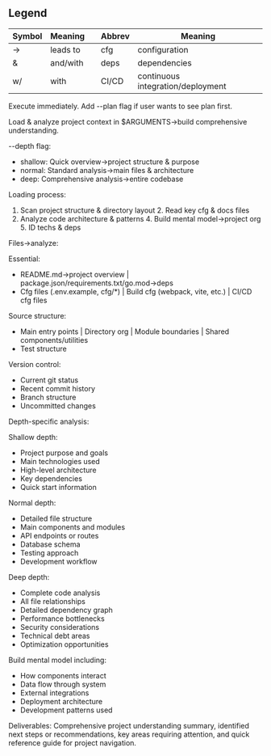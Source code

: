 ## Legend
| Symbol | Meaning | | Abbrev | Meaning |
|--------|---------|---|--------|---------|
| → | leads to | | cfg | configuration |
| & | and/with | | deps | dependencies |
| w/ | with | | CI/CD | continuous integration/deployment |

Execute immediately. Add --plan flag if user wants to see plan first.

Load & analyze project context in $ARGUMENTS→build comprehensive understanding.

--depth flag:
- shallow: Quick overview→project structure & purpose
- normal: Standard analysis→main files & architecture
- deep: Comprehensive analysis→entire codebase

Loading process:
1. Scan project structure & directory layout 2. Read key cfg & docs files
3. Analyze code architecture & patterns 4. Build mental model→project org 5. ID techs & deps

Files→analyze:

Essential:
- README.md→project overview | package.json/requirements.txt/go.mod→deps
- Cfg files (.env.example, cfg/*) | Build cfg (webpack, vite, etc.) | CI/CD cfg files

Source structure:
- Main entry points | Directory org | Module boundaries | Shared components/utilities
- Test structure

Version control:
- Current git status
- Recent commit history
- Branch structure
- Uncommitted changes

Depth-specific analysis:

Shallow depth:
- Project purpose and goals
- Main technologies used
- High-level architecture
- Key dependencies
- Quick start information

Normal depth:
- Detailed file structure
- Main components and modules
- API endpoints or routes
- Database schema
- Testing approach
- Development workflow

Deep depth:
- Complete code analysis
- All file relationships
- Detailed dependency graph
- Performance bottlenecks
- Security considerations
- Technical debt areas
- Optimization opportunities

Build mental model including:
- How components interact
- Data flow through system
- External integrations
- Deployment architecture
- Development patterns used

Deliverables: Comprehensive project understanding summary, identified next steps or recommendations, key areas requiring attention, and quick reference guide for project navigation.